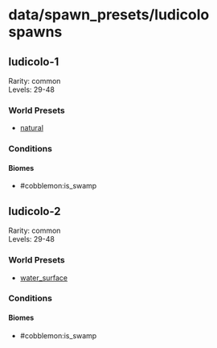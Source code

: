 # data/spawn_presets/ludicolo spawns  
  
## ludicolo-1  
Rarity: common  
Levels: 29-48  
  
### World Presets  
* [natural](/data/world_presets/natural.md)  
  
### Conditions  
  
#### Biomes  
  * #cobblemon:is_swamp
  
  
## ludicolo-2  
Rarity: common  
Levels: 29-48  
  
### World Presets  
* [water_surface](/data/world_presets/water_surface.md)  
  
### Conditions  
  
#### Biomes  
  * #cobblemon:is_swamp
  
